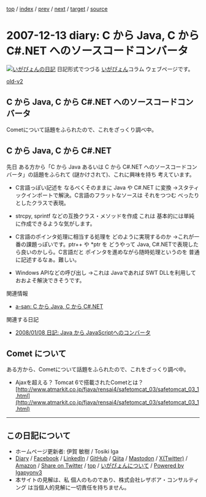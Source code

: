 [top](../index.html) 
 / [index](index.html) 
 / [prev](ig071212.html) 
 / [next](ig071214.html) 
 / [target](https://www.igapyon.jp/igapyon/diary/2007/ig071213.html) 
 / [source](https://github.com/igapyon/diary/blob/master/2007/ig071213.src.md) 

2007-12-13 diary: C から Java, C から C#.NET へのソースコードコンバータ
=====================================================================================================
[![いがぴょんの日記](https://www.igapyon.jp/igapyon/diary/images/iga202308_64.jpg "いがぴょん")](https://www.igapyon.jp/igapyon/diary/memo/memoigapyon.html) 日記形式でつづる [いがぴょん](https://www.igapyon.jp/igapyon/diary/memo/memoigapyon.html)コラム ウェブページです。

[old-v2](ig071213-orig.html)

## C から Java, C から C#.NET へのソースコードコンバータ

Cometについて話題をふられたので、これをざっくり調べ中。


## C から Java, C から C#.NET

先日 ある方から「C から Java あるいは  C から C#.NET へのソースコードコンバータ」の話題をふられて (謎かけされて)、これに興味を持ち 考えています。

* C言語っぽい記述を なるべくそのままに Java や C#.NET に変換
  →スタティックインポートで解決。C言語のフラットなソースは それをつつむ べったりとしたクラスで表現。
  
* strcpy, sprintf などの互換クラス・メソッドを作成
  これは 基本的には単純に作成できるような気がします。
  
* C言語のポインタ処理に相当する処理を どのように実現するのか
  →これが一番の課題っぽいです。ptr++ や *ptr を どうやって Java, C#.NETで表現したら良いのかしら。C言語だと ポインタを進めながら随時処理というのを
  普通に記述するなぁ。難しい。
  
* Windows APIなどの呼び出し
  →これは Javaであれば SWT DLLを利用して おおよそ解決できそうです。

関連情報

* [a-san: C から Java, C から C#.NET](http://d.hatena.ne.jp/a-san/20071214)

関連する日記

* [2008/01/08 日記: Java から JavaScriptへのコンバータ](../2008/ig080108.html)

## Comet について

ある方から、Cometについて話題をふられたので、これをざっくり調べ中。

* Ajaxを超える？ Tomcat 6で搭載されたCometとは？
  [http://www.atmarkit.co.jp/fjava/rensai4/safetomcat_03/safetomcat_03_1.html](http://www.atmarkit.co.jp/fjava/rensai4/safetomcat_03/safetomcat_03_1.html)


----------------------------------------------------------------------------------------------------

## この日記について

* ホームページ更新者: 伊賀 敏樹 / Tosiki Iga
* [Diary](https://www.igapyon.jp/igapyon/diary/) / [Facebook](https://www.facebook.com/igapyon) / [LinkedIn](https://www.linkedin.com/in/toshikiiga) / [GitHub](https://github.com/igapyon) / [Qiita](https://qiita.com/igapyon) / [Mastodon](https://social.vivaldi.net/@igapyon) / [X(Twitter)](https://twitter.com/ToshikiIga) / [Amazon](https://www.amazon.co.jp/%E4%BC%8A%E8%B3%80-%E6%95%8F%E6%A8%B9/e/B004LTQWCQ) / 
[Share on Twitter](https://twitter.com/intent/tweet?hashtags=igapyon%2Cdiary%2C%E3%81%84%E3%81%8C%E3%81%B4%E3%82%87%E3%82%93&text=C+%E3%81%8B%E3%82%89+Java%2C+C+%E3%81%8B%E3%82%89+C%23.NET+%E3%81%B8%E3%81%AE%E3%82%BD%E3%83%BC%E3%82%B9%E3%82%B3%E3%83%BC%E3%83%89%E3%82%B3%E3%83%B3%E3%83%90%E3%83%BC%E3%82%BF&url=https%3A%2F%2Fwww.igapyon.jp%2Figapyon%2Fdiary%2F2007%2Fig071213.html) / [top](../index.html) / [いがぴょんについて](https://www.igapyon.jp/igapyon/diary/memo/memoigapyon.html) / [Powered by Igapyonv3](https://github.com/igapyon/igapyonv3)
* 本サイトの見解は、私 個人のものであり、株式会社レザボア・コンサルティング は当個人的見解に一切責任を持ちません。 
